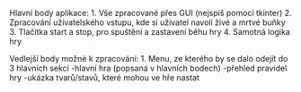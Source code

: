 Hlavní body aplikace:
    1.	Vše zpracované přes GUI (nejspíš pomocí tkinter)
    2.	Zpracování uživatelského vstupu, kde si uživatel navolí živé a mrtvé buňky
    3.	Tlačítka start a stop, pro spuštění a zastavení běhu hry
        4.	Samotná logika hry

Vedlejší body možné k zpracování:
    1.	Menu, ze kterého by se dalo odejít do 3 hlavních sekcí
        -hlavní hra (popsaná v hlavních bodech)
        -přehled pravidel hry
        -ukázka tvarů/stavů, které mohou ve hře nastat
